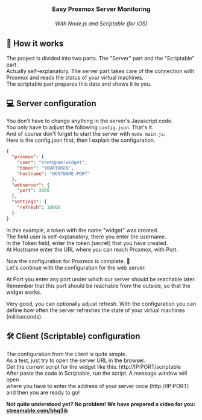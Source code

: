 <h3 align="center">Easy Proxmox Server Monitoring</h3>
<h6 align="center">With Node.js and Scriptable (for iOS)</h6>


## 🤔 How it works
The project is divided into two parts. The "Server" part and the "Scriptable" part.  
Actually self-explanatory. The server part takes care of the connection with Proxmox and reads the status of your virtual machines.  
The scriptable part prepares this data and shows it to you.

## ‍💻 Server configuration
You don't have to change anything in the server's Javascript code.  
You only have to adjust the following `config.json`. That's it.  
And of course don't forget to start the server with `node main.js`.  
Here is the config.json first, then I explain the configuration.

```json
{
  "proxmox": {
    "user": "root@pam!widget",
    "token": "YOURTOKEN",
    "hostname": "HOSTNAME:PORT"
  },
  "webserver": {
    "port": 3000
  },
  "settings": {
    "refresh": 10000
  }
}
```

In this example, a token with the name "widget" was created.  
The field user is self-explanatory, there you enter the username.  
In the Token field, enter the token (secret) that you have created.  
At Hostname enter the URL where you can reach Proxmox, with Port.

Now the configuration for Proxmox is complete. 🥳  
Let's continue with the configuration for the web server.

At Port you enter any port under which our server should be reachable later.  
Remember that this port should be reachable from the outside, so that the widget works.

Very good, you can optionally adjust refresh. With the configuration you can define how often the server refreshes the state of your virtual machines (milliseconds).

## 🛠️ Client (Scriptable) configuration
The configuration from the client is quite simple.   
As a test, just try to open the server URL in the browser.  
Get the current script for the widget like this: http://IP:PORT/scriptable  
After paste the code in Scriptable, run the script.
A message window will open  
where you have to enter the address of your server once (http://IP:PORT) and then you are ready to go!

**Not quite understood yet? No problem! We have prepared a video for you: [streamable.com/bhq3ik](https://streamable.com/bhq3ik)**
